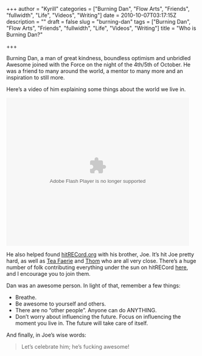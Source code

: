+++
author = "Kyrill"
categories = ["Burning Dan", "Flow Arts", "Friends", "fullwidth", "Life", "Videos", "Writing"]
date = 2010-10-07T03:17:15Z
description = ""
draft = false
slug = "burning-dan"
tags = ["Burning Dan", "Flow Arts", "Friends", "fullwidth", "Life", "Videos", "Writing"]
title = "Who is Burning Dan?"

+++


Burning Dan, a man of great kindness, boundless optimism and unbridled Awesome joined with the Force on the night of the 4th/5th of October. He was a friend to many around the world, a mentor to many more and an inspiration to still more.

Here’s a video of him explaining some things about the world we live in.

<object classid="clsid:d27cdb6e-ae6d-11cf-96b8-444553540000" codebase="https://download.macromedia.com/pub/shockwave/cabs/flash/swflash.cab#version=6,0,40,0" height="390" width="480"><param name="src" value="https://blip.tv/play/hLN%2BgoKQKAI%2Em4v"></param><param name="allowfullscreen" value="true"></param><embed allowfullscreen="true" height="390" src="https://blip.tv/play/hLN%2BgoKQKAI%2Em4v" type="application/x-shockwave-flash" width="480"></embed></object>

He also helped found [hitRECord.org](https://hitrecord.org "hitRECord") with his brother, Joe. It’s hit Joe pretty hard, as well as [Tea Faerie](https://pronoia.org/) and [Thom](https://blog.major-thom.com/ "Major Thom's blog") who are all very close. There’s a huge number of folk contributing everything under the sun on hitRECord [here](https://www.hitrecord.org/records/234697 "Burning Dan"), and I encourage you to join them.

Dan was an awesome person. In light of that, remember a few things:

- Breathe.
- Be awesome to yourself and others.
- There are no “other people”. Anyone can do ANYTHING.
- Don’t worry about influencing the future. Focus on influencing the moment you live in. The future will take care of itself.

And finally, in Joe’s wise words:

> Let’s celebrate him; he’s fucking awesome!


